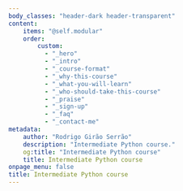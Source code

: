 ```yaml
---
body_classes: "header-dark header-transparent"
content:
    items: "@self.modular"
    order:
        custom:
          - "_hero"
          - "_intro"
          - "_course-format"
          - "_why-this-course"
          - "_what-you-will-learn"
          - "_who-should-take-this-course"
          - "_praise"
          - "_sign-up"
          - "_faq"
          - "_contact-me"
metadata:
    author: "Rodrigo Girão Serrão"
    description: "Intermediate Python course."
    og:title: "Intermediate Python course"
    title: Intermediate Python course
onpage_menu: false
title: Intermediate Python course
---
```

